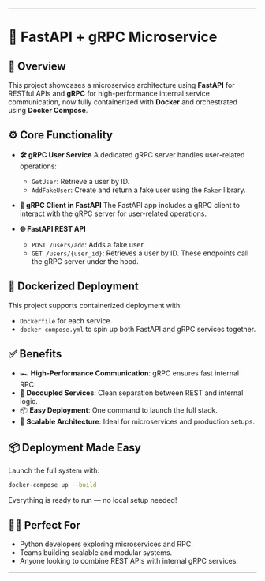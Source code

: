 
---

# 🚀 FastAPI + gRPC Microservice

## 🧩 Overview

This project showcases a microservice architecture using **FastAPI** for RESTful APIs and **gRPC** for high-performance internal service communication, now fully containerized with **Docker** and orchestrated using **Docker Compose**.

## ⚙️ Core Functionality

* **🛠️ gRPC User Service**
  A dedicated gRPC server handles user-related operations:

  * `GetUser`: Retrieve a user by ID.
  * `AddFakeUser`: Create and return a fake user using the `Faker` library.

* **🔗 gRPC Client in FastAPI**
  The FastAPI app includes a gRPC client to interact with the gRPC server for user-related operations.

* **🌐 FastAPI REST API**

  * `POST /users/add`: Adds a fake user.
  * `GET /users/{user_id}`: Retrieves a user by ID.
    These endpoints call the gRPC server under the hood.

## 🚀 Dockerized Deployment

This project supports containerized deployment with:

* `Dockerfile` for each service.
* `docker-compose.yml` to spin up both FastAPI and gRPC services together.

## ✅ Benefits

* 🏎️ **High-Performance Communication**: gRPC ensures fast internal RPC.
* 🔀 **Decoupled Services**: Clean separation between REST and internal logic.
* 📦 **Easy Deployment**: One command to launch the full stack.
* 🔧 **Scalable Architecture**: Ideal for microservices and production setups.

## 📦 Deployment Made Easy

Launch the full system with:

```bash
docker-compose up --build
```

Everything is ready to run — no local setup needed!

## 👨‍💻 Perfect For

* Python developers exploring microservices and RPC.
* Teams building scalable and modular systems.
* Anyone looking to combine REST APIs with internal gRPC services.

---
